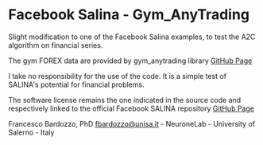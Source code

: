 # Facebook Salina - Gym_AnyTrading
Slight modification to one of the Facebook Salina examples, to test the A2C algorithm on financial series.


The gym FOREX data are provided by gym_anytrading library [GitHub Page](https://github.com/AminHP/gym-anytrading)

I take no responsibility for the use of the code.
It is a simple test of SALINA's potential for financial problems.

 


The software license remains the one indicated in the source code and respectively linked to the official Facebook SALINA repository [GitHub Page](https://github.com/facebookresearch/salina)


Francesco Bardozzo, PhD
fbardozzo@unisa.it - NeuroneLab - University of Salerno - Italy
